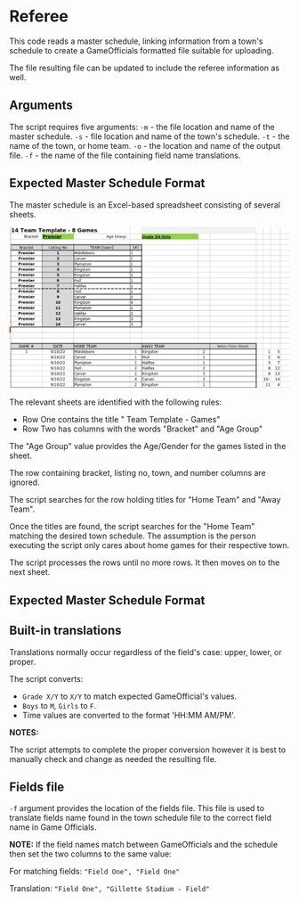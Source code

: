 # Referee

This code reads a master schedule, linking information from a town's schedule to create a GameOfficials formatted file suitable for uploading.

The file resulting file can be updated to include the referee information as well.

## Arguments

The script requires five arguments:
`-m` - the file location and name of the master schedule.
`-s` - file location and name of the town's schedule.
`-t` - the name of the town, or home team.
`-o` - the location and name of the output file.
`-f` - the name of the file containing field name translations.

## Expected Master Schedule Format

The master schedule is an Excel-based spreadsheet consisting of several sheets.

![Alt text](assets/masterschedule.png?raw=true "Master Schedule")

The relevant sheets are identified with the following rules:
* Row One contains the title "<number> Team Template - <number> Games"
* Row Two has columns with the words "Bracket" and "Age Group"

The "Age Group" value provides the Age/Gender for the games listed in the sheet.

The row containing bracket, listing no, town, and number columns are ignored.

The script searches for the row holding titles for "Home Team" and "Away Team".

Once the titles are found, the script searches for the "Home Team" matching the desired town schedule. The assumption is the person executing the script only cares about home games for their respective town.

The script processes the rows until no more rows. It then moves on to the next sheet.

## Expected Master Schedule Format

## Built-in translations

Translations normally occur regardless of the field's case: upper, lower, or proper.

The script converts:
* `Grade X/Y` to `X/Y` to match expected GameOfficial's values.
* `Boys` to `M`, `Girls` to `F`.
* Time values are converted to the format 'HH:MM AM/PM'.

**NOTES:** 

The script attempts to complete the proper conversion however it is best to manually check and change as needed the resulting file.

## Fields file

`-f` argument provides the location of the fields file. This file is used to translate fields name found in the town schedule file to the correct field name in Game Officials.

**NOTE:** If the field names match between GameOfficials and the schedule then set the two columns to the same value:

For matching fields: `"Field One", "Field One"`

Translation: `"Field One", "Gillette Stadium - Field"`


